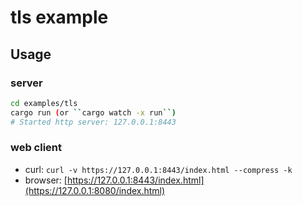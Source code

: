 # tls example

## Usage

### server

```bash
cd examples/tls
cargo run (or ``cargo watch -x run``)
# Started http server: 127.0.0.1:8443
```

### web client

- curl: ``curl -v https://127.0.0.1:8443/index.html --compress -k``
- browser: [https://127.0.0.1:8443/index.html](https://127.0.0.1:8080/index.html)
